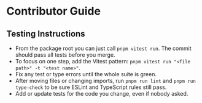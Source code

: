 # Contributor Guide

## Testing Instructions

- From the package root you can just call `pnpm vitest run`. The commit should pass all tests before you merge.
- To focus on one step, add the Vitest pattern: `pnpm vitest run "<file path>" -t "<test name>"`.
- Fix any test or type errors until the whole suite is green.
- After moving files or changing imports, run `pnpm run lint` and `pnpm run type-check` to be sure ESLint and TypeScript rules still pass.
- Add or update tests for the code you change, even if nobody asked.
